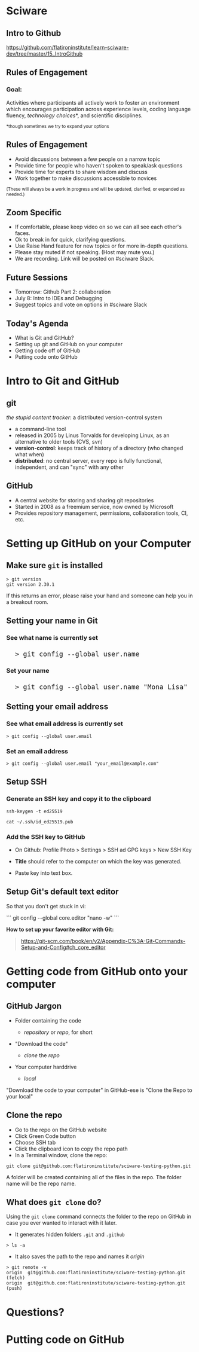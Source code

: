 # Sciware

## Intro to Github

https://github.com/flatironinstitute/learn-sciware-dev/tree/master/15_IntroGithub


## Rules of Engagement

### Goal:

Activities where participants all actively work to foster an environment which encourages participation across experience levels, coding language fluency, *technology choices*\*, and scientific disciplines.

<small>\*though sometimes we try to expand your options</small>


## Rules of Engagement

- Avoid discussions between a few people on a narrow topic
- Provide time for people who haven't spoken to speak/ask questions
- Provide time for experts to share wisdom and discuss
- Work together to make discussions accessible to novices

<small>
(These will always be a work in progress and will be updated, clarified, or expanded as needed.)
</small>


## Zoom Specific

- If comfortable, please keep video on so we can all see each other's faces.
- Ok to break in for quick, clarifying questions.
- Use Raise Hand feature for new topics or for more in-depth questions.
- Please stay muted if not speaking. (Host may mute you.)
- We are recording. Link will be posted on #sciware Slack.


## Future Sessions

- Tomorrow: Github Part 2: collaboration
- July 8: Intro to IDEs and Debugging
- Suggest topics and vote on options in #sciware Slack


## Today's Agenda

- What is Git and GitHub? 
- Setting up git and GitHub on your computer
- Getting code off of GitHub
- Putting code onto GitHub



# Intro to Git and GitHub


## git

*the stupid content tracker*: a distributed version-control system

* a command-line tool
* released in 2005 by Linus Torvalds for developing Linux, as an alternative to older tools (CVS, svn)
* **version-control**: keeps track of history of a directory (who changed what when)
* **distributed**: no central server, every repo is fully functional, independent, and can "sync" with any other


## GitHub

* A central website for storing and sharing git repositories
* Started in 2008 as a freemium service, now owned by Microsoft
* Provides repository management, permissions, collaboration tools, CI, etc.



# Setting up GitHub on your Computer


## Make sure `git` is installed
```
> git version
git version 2.30.1
```
<p class="align-left">If this returns an error, please raise your hand and someone can help you in a breakout room.
</p>


## Setting your name in Git 

### See what name is currently set
<pre  style="font-size:1.5em;"> <code data-trim data-noescape> > git config --global user.name
</code></pre>

### Set your name
<pre  style="font-size:1.5em;"> <code data-trim data-noescape> > git config --global user.name "Mona Lisa"
</code></pre>


## Setting your email address

### See what email address is currently set
```
> git config --global user.email
```

### Set an email address
```
> git config --global user.email "your_email@example.com"
```


## Setup SSH

### Generate an SSH key and copy it to the clipboard
```
ssh-keygen -t ed25519
```
```
cat ~/.ssh/id_ed25519.pub
```

### Add the SSH key to GitHub

- On Github: Profile Photo > Settings > SSH ad GPG keys > New SSH Key

- **Title** should refer to the computer on which the key was generated.

- Paste key into text box.


## Setup Git's default text editor
<p class="align-left">So that you don't get stuck in vi:</p>
```
git config --global core.editor "nano -w"
```

**How to set up your favorite editor with Git:**
>https://git-scm.com/book/en/v2/Appendix-C%3A-Git-Commands-Setup-and-Config#ch_core_editor



# Getting code from GitHub onto your computer


## GitHub Jargon

- Folder containing the code
  - *repository* or *repo*, for short

- "Download the code"
  - *clone* the *repo*

- Your computer harddrive 
  - *local*

"Download the code to your computer" in GitHub-ese is 
"Clone the Repo to your local"


## Clone the repo
- Go to the repo on the GitHub website
- Click Green Code button
- Choose SSH tab
- Click the clipboard icon to copy the repo path
- In a Terminal window, clone the repo:
```
git clone git@github.com:flatironinstitute/sciware-testing-python.git
```
A folder will be created containing all of the files in the repo. 
  The folder name will be the repo name.


## What does `git clone` do?
Using the `git clone` command connects the folder to the repo on GitHub in case you ever wanted to interact with it later.

- It generates hidden folders `.git` and `.github`
```
> ls -a
```

- It also saves the path to the repo and names it *origin*
```
> git remote -v
origin	git@github.com:flatironinstitute/sciware-testing-python.git (fetch)
origin	git@github.com:flatironinstitute/sciware-testing-python.git (push)
```


# Questions? 



# Putting code on GitHub
